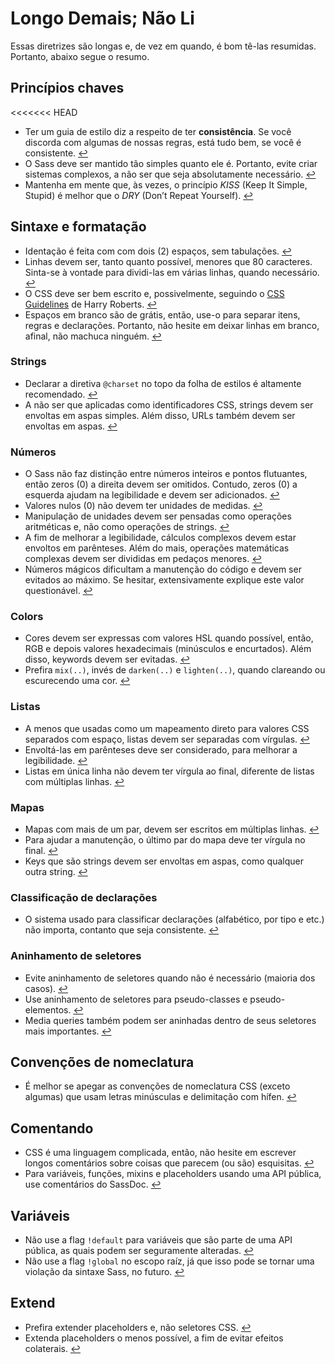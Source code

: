 # Longo Demais; Não Li

Essas diretrizes são longas e, de vez em quando, é bom tê-las resumidas. Portanto, abaixo segue o resumo.

## Princípios chaves

<<<<<<< HEAD
* Ter um guia de estilo diz a respeito de ter **consistência**. Se você discorda com algumas de nossas regras, está tudo bem, se você é consistente. [↩](#porque-um-guia-de-estilo)
* O Sass deve ser mantido tão simples quanto ele é. Portanto, evite criar sistemas complexos, a não ser que seja absolutamente necessário. [↩](#princpios-chave)
* Mantenha em mente que, às vezes, o princípio *KISS* (Keep It Simple, Stupid) é melhor que o *DRY* (Don’t Repeat Yourself). [↩](#princpios-chave)

## Sintaxe e formatação

* Identação é feita com com dois (2) espaços, sem tabulações. [↩](#formatao-e-sintaxe)
* Linhas devem ser, tanto quanto possível, menores que 80 caracteres. Sinta-se à vontade para dividi-las em várias linhas, quando necessário. [↩](#formatao-e-sintaxe)
* O CSS deve ser bem escrito e, possivelmente, seguindo o [CSS Guidelines](http://cssguidelin.es) de Harry Roberts. [↩](#formatao-e-sintaxe)
* Espaços em branco são de grátis, então, use-o para separar itens, regras e declarações. Portanto, não hesite em deixar linhas em branco, afinal, não machuca ninguém. [↩](#formatao-e-sintaxe)

### Strings

* Declarar a diretiva `@charset` no topo da folha de estilos é altamente recomendado. [↩](#codificao)
* A não ser que aplicadas como identificadores CSS, strings devem ser envoltas em aspas simples. Além disso, URLs também devem ser envoltas em aspas. [↩](#strings-como-valores-CSS)

### Números

* O Sass não faz distinção entre números inteiros e pontos flutuantes, então zeros (0) a direita devem ser omitidos. Contudo, zeros (0) a esquerda ajudam na legibilidade e devem ser adicionados. [↩](#zeros)
* Valores nulos (0) não devem ter unidades de medidas. [↩](#unidades)
* Manipulação de unidades devem ser pensadas como operações aritméticas e, não como operações de strings. [↩](#unidades)
* A fim de melhorar a legibilidade, cálculos complexos devem estar envoltos em parênteses. Além do mais, operações matemáticas complexas devem ser divididas em pedaços menores. [↩](#clculos)
* Números mágicos dificultam a manutenção do código e devem ser evitados ao máximo. Se hesitar, extensivamente explique este valor questionável. [↩](#nmeros-mgicos)

### Colors

* Cores devem ser expressas com valores HSL quando possível, então, RGB e depois valores hexadecimais (minúsculos e encurtados). Além disso, keywords devem ser evitadas. [↩](#formatos-de-cores)
* Prefira `mix(..)`, invés de `darken(..)` e `lighten(..)`, quando clareando ou escurecendo uma cor. [↩](#clarear-e-escurecer-cores)

### Listas

* A menos que usadas como um mapeamento direto para valores CSS separados com espaço, listas devem ser separadas com vírgulas. [↩](#listas)
* Envoltá-las em parênteses deve ser considerado, para melhorar a legibilidade. [↩](#listas)
* Listas em única linha não devem ter vírgula ao final, diferente de listas com múltiplas linhas. [↩](#listas)

### Mapas

* Mapas com mais de um par, devem ser escritos em múltiplas linhas. [↩](#mapas)
* Para ajudar a manutenção, o último par do mapa deve ter vírgula no final. [↩](#mapas)
* Keys que são strings devem ser envoltas em aspas, como qualquer outra string. [↩](#mapas)

### Classificação de declarações

* O sistema usado para classificar declarações (alfabético, por tipo e etc.) não importa, contanto que seja consistente. [↩](#ordenar-as-declaraes)

### Aninhamento de seletores

* Evite aninhamento de seletores quando não é necessário (maioria dos casos). [↩](#seletores-aninhados)
* Use aninhamento de seletores para pseudo-classes e pseudo-elementos. [↩](#seletores-aninhados)
* Media queries também podem ser aninhadas dentro de seus seletores mais importantes. [↩](#seletores-aninhados)

## Convenções de nomeclatura

* É melhor se apegar as convenções de nomeclatura CSS (exceto algumas) que usam letras minúsculas e delimitação com hífen. [↩](#convenes-de-nomenclatura)

## Comentando

* CSS é uma linguagem complicada, então, não hesite em escrever longos comentários sobre coisas que parecem (ou são) esquisitas. [↩](#comentrios)
* Para variáveis, funções, mixins e placeholders usando uma API pública, use comentários do SassDoc. [↩](#documentao)

## Variáveis

* Não use a flag `!default` para variáveis que são parte de uma API pública, as quais podem ser seguramente alteradas. [↩](#flag-default)
* Não use a flag `!global` no escopo raíz, já que isso pode se tornar uma violação da sintaxe Sass, no futuro. [↩](#flag-global)

## Extend

* Prefira extender placeholders e, não seletores CSS. [↩](#extend)
* Extenda placeholders o menos possível, a fim de evitar efeitos colaterais. [↩](#extend)